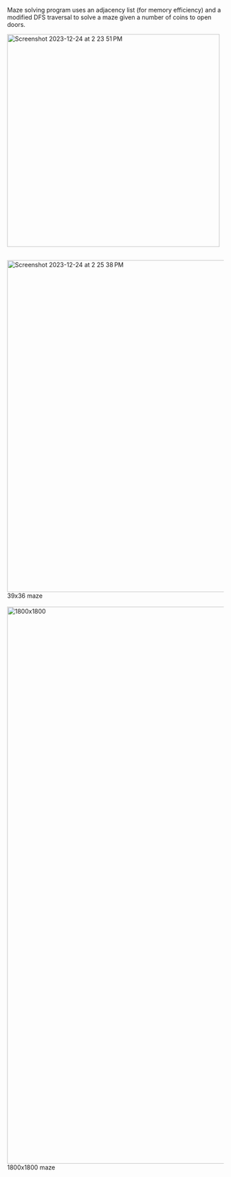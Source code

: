 Maze solving program uses an adjacency list (for memory efficiency) and a modified DFS traversal to solve a maze given a number of coins to open doors.

<img width="494" alt="Screenshot 2023-12-24 at 2 23 51 PM" src="https://github.com/norgera/Maze-Solving/assets/95401214/847484ed-66dc-4fd4-8cbf-985ea31ecf9b"> <br/> <br/>


<img width="771" alt="Screenshot 2023-12-24 at 2 25 38 PM" src="https://github.com/norgera/Maze-Solving/assets/95401214/c66bcad0-10d4-4ba6-ae0f-6f1f74a43b7c">
39x36 maze <br/> <br/>


<img width="1294" alt="1800x1800" src="https://github.com/norgera/Maze-Solving/assets/95401214/2d8b6e5a-5835-458e-b390-98579d739a31">
1800x1800 maze
